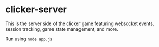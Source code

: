 # clicker-server
This is the server side of the clicker game featuring websocket events, session tracking, game state management, and more.

Run using
`node app.js`
